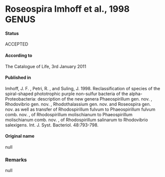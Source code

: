 # Roseospira Imhoff et al., 1998 GENUS

#### Status
ACCEPTED

#### According to
The Catalogue of Life, 3rd January 2011

#### Published in
Imhoff, J. F. , Petri, R. , and Suling, J. 1998. Reclassification of species of the spiral-shaped phototrophic purple non-sulfur bacteria of the alpha-Proteobacteria: description of the new genera Phaeospirillum gen. nov. , Rhodovibrio gen. nov. , Rhodothalassium gen. nov. and Roseospira gen. nov. as well as transfer of Rhodospirillum fulvum to Phaeospirillum fulvum comb. nov. , of Rhodospirillum molischianum to Phaeospirillum molischianum comb. nov. , of Rhodospirillum salinarum to Rhodovibrio salexigens. Int. J. Syst. Bacteriol. 48:793-798.

#### Original name
null

### Remarks
null
